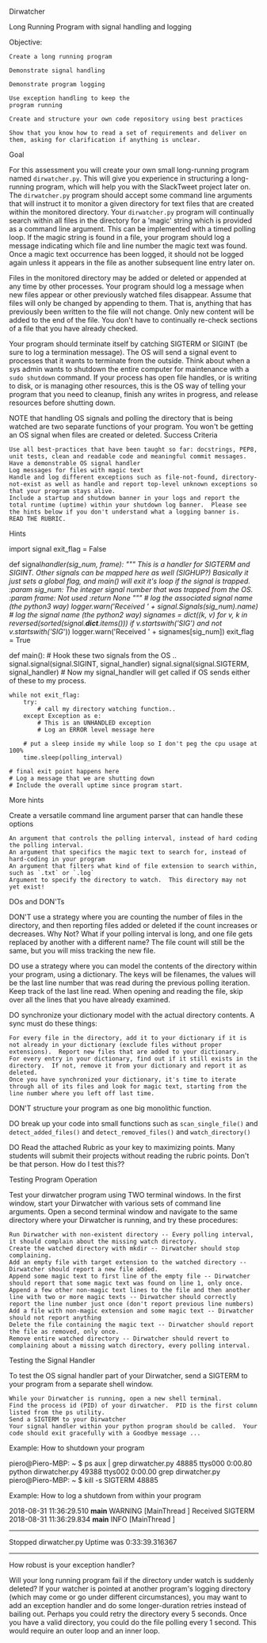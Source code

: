 Dirwatcher

Long Running Program with signal handling and logging

Objective:

    Create a long running program

    Demonstrate signal handling

    Demonstrate program logging

    Use exception handling to keep the
    program running

    Create and structure your own code repository using best practices

    Show that you know how to read a set of requirements and deliver on them, asking for clarification if anything is unclear.

Goal

For this assessment you will create your own small long-running program named `dirwatcher.py`. This will give you experience in structuring a long-running program, which will help you with the SlackTweet project later on. The `dirwatcher.py` program should accept some command line arguments that will instruct it to monitor a given directory for text files that are created within the monitored directory. Your `dirwatcher.py` program will continually search within all files in the directory for a 'magic' string which is provided as a command line argument. This can be implemented with a timed polling loop. If the magic string is found in a file, your program should log a message indicating which file and line number the magic text was found. Once a magic text occurrence has been logged, it should not be logged again unless it appears in the file as another subsequent line entry later on.

Files in the monitored directory may be added or deleted or appended at any time by other processes. Your program should log a message when new files appear or other previously watched files disappear. Assume that files will only be changed by appending to them. That is, anything that has previously been written to the file will not change. Only new content will be added to the end of the file. You don't have to continually re-check sections of a file that you have already checked.

Your program should terminate itself by catching SIGTERM or SIGINT (be sure to log a termination message). The OS will send a signal event to processes that it wants to terminate from the outside. Think about when a sys admin wants to shutdown the entire computer for maintenance with a `sudo shutdown` command. If your process has open file handles, or is writing to disk, or is managing other resources, this is the OS way of telling your program that you need to cleanup, finish any writes in progress, and release resources before shutting down.

NOTE that handling OS signals and polling the directory that is being watched are two separate functions of your program. You won't be getting an OS signal when files are created or deleted.
Success Criteria

    Use all best-practices that have been taught so far: docstrings, PEP8, unit tests, clean and readable code and meaningful commit messages.
    Have a demonstrable OS signal handler
    Log messages for files with magic text
    Handle and log different exceptions such as file-not-found, directory-not-exist as well as handle and report top-level unknown exceptions so that your program stays alive.
    Include a startup and shutdown banner in your logs and report the total runtime (uptime) within your shutdown log banner.  Please see the hints below if you don't understand what a logging banner is.
    READ THE RUBRIC.

Hints

import signal
exit_flag = False

def signal*handler(sig_num, frame):
"""
This is a handler for SIGTERM and SIGINT. Other signals can be mapped here as well (SIGHUP?)
Basically it just sets a global flag, and main() will exit it's loop if the signal is trapped.
:param sig_num: The integer signal number that was trapped from the OS.
:param frame: Not used
:return None
""" # log the associated signal name (the python3 way)
logger.warn('Received ' + signal.Signals(sig_num).name) # log the signal name (the python2 way)
signames = dict((k, v) for v, k in reversed(sorted(signal.**dict**.items()))
if v.startswith('SIG') and not v.startswith('SIG*'))
logger.warn('Received ' + signames[sig_num])
exit_flag = True

def main(): # Hook these two signals from the OS ..
signal.signal(signal.SIGINT, signal_handler)
signal.signal(signal.SIGTERM, signal_handler) # Now my signal_handler will get called if OS sends either of these to my process.

    while not exit_flag:
        try:
            # call my directory watching function..
        except Exception as e:
            # This is an UNHANDLED exception
            # Log an ERROR level message here

        # put a sleep inside my while loop so I don't peg the cpu usage at 100%
        time.sleep(polling_interval)

    # final exit point happens here
    # Log a message that we are shutting down
    # Include the overall uptime since program start.

More hints

Create a versatile command line argument parser that can handle these options

    An argument that controls the polling interval, instead of hard coding the polling interval.
    An argument that specifics the magic text to search for, instead of hard-coding in your program
    An argument that filters what kind of file extension to search within, such as `.txt` or `.log`
    Argument to specify the directory to watch.  This directory may not yet exist!

DOs and DON'Ts

DON'T use a strategy where you are counting the number of files in the directory, and then reporting files added or deleted if the count increases or decreases. Why Not? What if your polling interval is long, and one file gets replaced by another with a different name? The file count will still be the same, but you will miss tracking the new file.

DO use a strategy where you can model the contents of the directory within your program, using a dictionary. The keys will be filenames, the values will be the last line number that was read during the previous polling iteration. Keep track of the last line read. When opening and reading the file, skip over all the lines that you have already examined.

DO synchronize your dictionary model with the actual directory contents. A sync must do these things:

    For every file in the directory, add it to your dictionary if it is not already in your dictionary (exclude files without proper extensions).  Report new files that are added to your dictionary.
    For every entry in your dictionary, find out if it still exists in the directory.  If not, remove it from your dictionary and report it as deleted.
    Once you have synchronized your dictionary, it's time to iterate through all of its files and look for magic text, starting from the line number where you left off last time.

DON'T structure your program as one big monolithic function.

DO break up your code into small functions such as `scan_single_file()` and `detect_added_files()` and `detect_removed_files()` and `watch_directory()`

DO Read the attached Rubric as your key to maximizing points. Many students will submit their projects without reading the rubric points. Don't be that person.
How do I test this??

Testing Program Operation

Test your dirwatcher program using TWO terminal windows. In the first window, start your Dirwatcher with various sets of command line arguments. Open a second terminal window and navigate to the same directory where your Dirwatcher is running, and try these procedures:

    Run Dirwatcher with non-existent directory -- Every polling interval, it should complain about the missing watch directory.
    Create the watched directory with mkdir -- Dirwatcher should stop complaining.
    Add an empty file with target extension to the watched directory -- Dirwatcher should report a new file added.
    Append some magic text to first line of the empty file -- Dirwatcher should report that some magic text was found on line 1, only once.
    Append a few other non-magic text lines to the file and then another line with two or more magic texts -- Dirwatcher should correctly report the line number just once (don't report previous line numbers)
    Add a file with non-magic extension and some magic text -- Dirwatcher should not report anything
    Delete the file containing the magic text -- Dirwatcher should report the file as removed, only once.
    Remove entire watched directory -- Dirwatcher should revert to complaining about a missing watch directory, every polling interval.

Testing the Signal Handler

To test the OS signal handler part of your Dirwatcher, send a SIGTERM to your program from a separate shell window.

    While your Dirwatcher is running, open a new shell terminal.
    Find the process id (PID) of your dirwatcher.  PID is the first column listed from the ps utility.
    Send a SIGTERM to your Dirwatcher
    Your signal handler within your python program should be called.  Your code should exit gracefully with a Goodbye message ...

Example: How to shutdown your program

piero@Piero-MBP: ~ $ ps aux | grep dirwatcher.py
48885 ttys000    0:00.80 python dirwatcher.py
49388 ttys002    0:00.00 grep dirwatcher.py
piero@Piero-MBP: ~ $ kill -s SIGTERM 48885

Example: How to log a shutdown from within your program

2018-08-31 11:36:29.510 **main** WARNING [MainThread ] Received SIGTERM
2018-08-31 11:36:29.834 **main** INFO [MainThread ]

---

Stopped dirwatcher.py
Uptime was 0:33:39.316367

---

How robust is your exception handler?

Will your long running program fail if the directory under watch is suddenly deleted? If your watcher is pointed at another program's logging directory (which may come or go under different circumstances), you may want to add an exception handler and do some longer-duration retries instead of bailing out. Perhaps you could retry the directory every 5 seconds. Once you have a valid directory, you could do the file polling every 1 second. This would require an outer loop and an inner loop.
